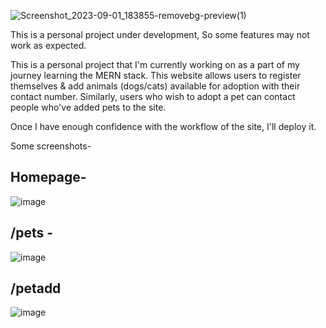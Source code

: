  ![Screenshot_2023-09-01_183855-removebg-preview(1)](https://github.com/ShaunDaniel/pawsconnect/assets/73394707/7b93b6d7-eb5f-48a1-9fa5-dcbfee221139)


This is a personal project under development, So some features may not work as expected.

This is a personal project that I'm currently working on as a part of my journey learning the MERN stack. This website allows users to register themselves & add animals (dogs/cats) available for adoption with their contact number. Similarly, users who wish to adopt a pet can contact people who've added pets to the site. 

Once I have enough confidence with the workflow of the site, I'll deploy it.

Some screenshots-

## Homepage- 
![image](https://github.com/ShaunDaniel/pawsconnect/assets/73394707/850f9377-67c4-421a-91e0-025570d1d31d)


## /pets - 

![image](https://github.com/ShaunDaniel/pawsconnect/assets/73394707/d68c9963-4910-4b32-81c2-913d6dc4482b)

## /petadd

![image](https://github.com/ShaunDaniel/pawsconnect/assets/73394707/b93de8c9-bd7f-4992-a0aa-790534795e03)



